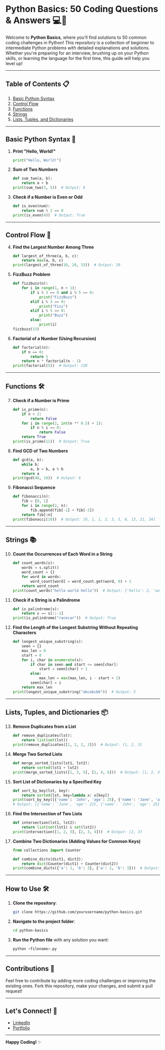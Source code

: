 # Python Basics: 50 Coding Questions & Answers 💻🐍

Welcome to **Python Basics**, where you'll find solutions to 50 common coding challenges in Python! This repository is a collection of beginner to intermediate Python problems with detailed explanations and solutions. Whether you're preparing for an interview, brushing up on your Python skills, or learning the language for the first time, this guide will help you level up!

---

## Table of Contents 📋

1. [Basic Python Syntax](#basic-python-syntax)
2. [Control Flow](#control-flow)
3. [Functions](#functions)
4. [Strings](#strings)
5. [Lists, Tuples, and Dictionaries](#lists-tuples-and-dictionaries)

---

## Basic Python Syntax 📝

1. **Print "Hello, World!"**
    ```python
    print("Hello, World!")
    ```

2. **Sum of Two Numbers**
    ```python
    def sum_two(a, b):
        return a + b
    print(sum_two(3, 5))  # Output: 8
    ```

3. **Check if a Number is Even or Odd**
    ```python
    def is_even(num):
        return num % 2 == 0
    print(is_even(4))  # Output: True
    ```

---

## Control Flow 🚦

4. **Find the Largest Number Among Three**
    ```python
    def largest_of_three(a, b, c):
        return max(a, b, c)
    print(largest_of_three(10, 20, 15))  # Output: 20
    ```

5. **FizzBuzz Problem**
    ```python
    def fizzbuzz(n):
        for i in range(1, n + 1):
            if i % 3 == 0 and i % 5 == 0:
                print("FizzBuzz")
            elif i % 3 == 0:
                print("Fizz")
            elif i % 5 == 0:
                print("Buzz")
            else:
                print(i)
    fizzbuzz(15)
    ```

6. **Factorial of a Number (Using Recursion)**
    ```python
    def factorial(n):
        if n == 0:
            return 1
        return n * factorial(n - 1)
    print(factorial(5))  # Output: 120
    ```

---

## Functions 🛠️

7. **Check if a Number is Prime**
    ```python
    def is_prime(n):
        if n < 2:
            return False
        for i in range(2, int(n ** 0.5) + 1):
            if n % i == 0:
                return False
        return True
    print(is_prime(11))  # Output: True
    ```

8. **Find GCD of Two Numbers**
    ```python
    def gcd(a, b):
        while b:
            a, b = b, a % b
        return a
    print(gcd(48, 18))  # Output: 6
    ```

9. **Fibonacci Sequence**
    ```python
    def fibonacci(n):
        fib = [0, 1]
        for i in range(2, n):
            fib.append(fib[-1] + fib[-2])
        return fib[:n]
    print(fibonacci(10))  # Output: [0, 1, 1, 2, 3, 5, 8, 13, 21, 34]
    ```

---

## Strings 📚

10. **Count the Occurrences of Each Word in a String**
    ```python
    def count_words(s):
        words = s.split()
        word_count = {}
        for word in words:
            word_count[word] = word_count.get(word, 0) + 1
        return word_count
    print(count_words("hello world hello"))  # Output: {'hello': 2, 'world': 1}
    ```

11. **Check if a String is a Palindrome**
    ```python
    def is_palindrome(s):
        return s == s[::-1]
    print(is_palindrome("racecar"))  # Output: True
    ```

12. **Find the Length of the Longest Substring Without Repeating Characters**
    ```python
    def longest_unique_substring(s):
        seen = {}
        max_len = 0
        start = 0
        for i, char in enumerate(s):
            if char in seen and start <= seen[char]:
                start = seen[char] + 1
            else:
                max_len = max(max_len, i - start + 1)
            seen[char] = i
        return max_len
    print(longest_unique_substring("abcabcbb"))  # Output: 3
    ```

---

## Lists, Tuples, and Dictionaries 📦

13. **Remove Duplicates from a List**
    ```python
    def remove_duplicates(lst):
        return list(set(lst))
    print(remove_duplicates([1, 2, 2, 3]))  # Output: [1, 2, 3]
    ```

14. **Merge Two Sorted Lists**
    ```python
    def merge_sorted_lists(lst1, lst2):
        return sorted(lst1 + lst2)
    print(merge_sorted_lists([1, 3, 5], [2, 4, 6]))  # Output: [1, 2, 3, 4, 5, 6]
    ```

15. **Sort List of Dictionaries by a Specified Key**
    ```python
    def sort_by_key(lst, key):
        return sorted(lst, key=lambda x: x[key])
    print(sort_by_key([{'name': 'John', 'age': 25}, {'name': 'Jane', 'age': 22}], 'age'))
    # Output: [{'name': 'Jane', 'age': 22}, {'name': 'John', 'age': 25}]
    ```

16. **Find the Intersection of Two Lists**
    ```python
    def intersection(lst1, lst2):
        return list(set(lst1) & set(lst2))
    print(intersection([1, 2, 3], [2, 3, 4]))  # Output: [2, 3]
    ```

17. **Combine Two Dictionaries (Adding Values for Common Keys)**
    ```python
    from collections import Counter

    def combine_dicts(dict1, dict2):
        return dict(Counter(dict1) + Counter(dict2))
    print(combine_dicts({'a': 1, 'b': 2}, {'a': 2, 'b': 3}))  # Output: {'a': 3, 'b': 5}
    ```

---

## How to Use 🛠️

1. **Clone the repository**:
    ```bash
    git clone https://github.com/yourusername/python-basics.git
    ```
2. **Navigate to the project folder**:
    ```bash
    cd python-basics
    ```
3. **Run the Python file** with any solution you want:
    ```bash
    python <filename>.py
    ```

---

## Contributions 🎯

Feel free to contribute by adding more coding challenges or improving the existing ones. Fork this repository, make your changes, and submit a pull request!

---



## Let's Connect! 💬

- [LinkedIn](https://www.linkedin.com/in/bishal-roy-21756a241/)
- [Portfolio](https://github.com/0Bishal7)

---

**Happy Coding!** ✨
